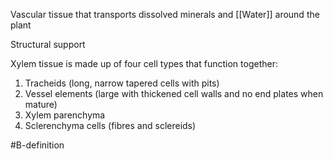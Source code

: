 Vascular tissue that transports dissolved minerals and [[Water]] around the plant

Structural support

Xylem tissue is made up of four cell types that function together:
1. Tracheids (long, narrow tapered cells with pits)
2. Vessel elements (large with thickened cell walls and no end plates when mature)
3. Xylem parenchyma
4. Sclerenchyma cells (fibres and sclereids)

#B-definition 